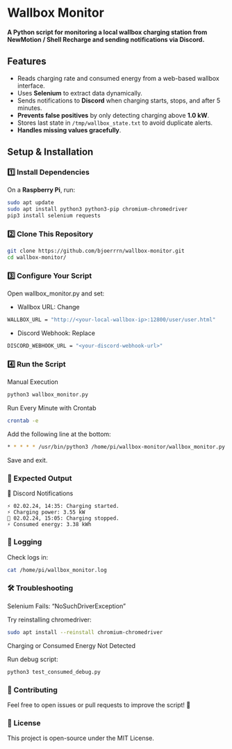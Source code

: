 # Wallbox Monitor  

**A Python script for monitoring a local wallbox charging station from NewMotion / Shell Recharge and sending notifications via Discord.**  

## Features
- Reads charging rate and consumed energy from a web-based wallbox interface.
- Uses **Selenium** to extract data dynamically.
- Sends notifications to **Discord** when charging starts, stops, and after 5 minutes.
- **Prevents false positives** by only detecting charging above **1.0 kW**.
- Stores last state in `/tmp/wallbox_state.txt` to avoid duplicate alerts.
- **Handles missing values gracefully**.

## Setup & Installation  

### **1️⃣ Install Dependencies**
On a **Raspberry Pi**, run:  
```bash
sudo apt update
sudo apt install python3 python3-pip chromium-chromedriver
pip3 install selenium requests
```

### **2️⃣ Clone This Repository**
```bash
git clone https://github.com/bjoerrrn/wallbox-monitor.git
cd wallbox-monitor/
```

### **3️⃣ Configure Your Script**

Open wallbox_monitor.py and set:
-	Wallbox URL: Change
```bash
WALLBOX_URL = "http://<your-local-wallbox-ip>:12800/user/user.html"
```

-	Discord Webhook: Replace
```bash
DISCORD_WEBHOOK_URL = "<your-discord-webhook-url>"
```

### **4️⃣ Run the Script**

Manual Execution
```bash
python3 wallbox_monitor.py
```

Run Every Minute with Crontab
```bash
crontab -e
```

Add the following line at the bottom:
```bash
* * * * * /usr/bin/python3 /home/pi/wallbox-monitor/wallbox_monitor.py
```

Save and exit.

### **📡 Expected Output**

📢 Discord Notifications
```
⚡ 02.02.24, 14:35: Charging started.
⚡ Charging power: 3.55 kW
🔋 02.02.24, 15:05: Charging stopped.
⚡ Consumed energy: 3.38 kWh
```

### **📝 Logging**

Check logs in:
```bash
cat /home/pi/wallbox_monitor.log
```

### **🛠 Troubleshooting**

Selenium Fails: “NoSuchDriverException”

Try reinstalling chromedriver:
```bash
sudo apt install --reinstall chromium-chromedriver
```

Charging or Consumed Energy Not Detected

Run debug script:
```bash
python3 test_consumed_debug.py
```

### **🤝 Contributing**

Feel free to open issues or pull requests to improve the script! 🚀

### **📜 License**

This project is open-source under the MIT License.
